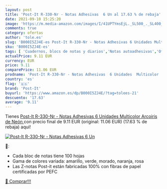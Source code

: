 ```yaml
---
layout: post
title: 'Post-It R-330-Nr - Notas Adhesivas  6 Un al 17.63 % de rebaja'
date: 2021-09-10 15:25:20
image: 'https://m.media-amazon.com/images/I/41UPTYmsEjL._SL500_._SL400_.jpg'
comments: true
category: ofertas
author: 'tole.es'
slug: 'B000I5ZJ4E-es Post-It R-330-Nr - Notas Adhesivas 6 Unidades Multicolor...'
sku: 'B000I5ZJ4E-es'
tags: [ 'Cuadernos, blocs de notas y diarios','Notas autoadhesivas','Oficina y papelería','Productos de papel para oficina','post-it', ]
actualPrice: 9.11 EUR
currency: EUR
price: 9.11
comparePrice: 11.06 EUR
prodname: 'Post-It R-330-Nr - Notas Adhesivas  6 Unidades  Multicolor  Arcoiris de Neón '
country: 'es'
flag: '🇪🇸'
brand: 'Post-It'
buyurl: 'https://www.amazon.es/dp/B000I5ZJ4E/?tag=tolees-21'
descuento: '17.63'
average: '9.11'
---
```


Tienes [Post-It R-330-Nr - Notas Adhesivas  6 Unidades  Multicolor  Arcoiris de Neón ](https://www.amazon.es/dp/B000I5ZJ4E/?tag=tolees-21) con precio final de  9.11 EUR (original: 11.06 EUR) (17.63 %  de rebaja) aqui!

[![Post-It R-330-Nr - Notas Adhesivas  6 Un](https://m.media-amazon.com/images/I/41UPTYmsEjL._SL500_._SL400_.jpg)](https://www.amazon.es/dp/B000I5ZJ4E/?tag=tolees-21)

🔎:

- Cada bloc de notas tiene 100 hojas
- Gama de colores variada: amarillo, verde, morado, naranja, rosa
- Las Z-notas Post-it están fabricadas 100% con fibras de papel certificadas por PEFC

[🛒 Comprar!!!](https://www.amazon.es/dp/B000I5ZJ4E/?tag=tolees-21)
